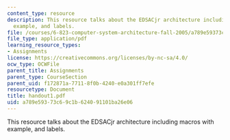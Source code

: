 ```yaml
---
content_type: resource
description: This resource talks about the EDSACjr architecture including macros with
  example, and labels.
file: /courses/6-823-computer-system-architecture-fall-2005/a789e59373c69c1b624091101ba26e06_handout1.pdf
file_type: application/pdf
learning_resource_types:
- Assignments
license: https://creativecommons.org/licenses/by-nc-sa/4.0/
ocw_type: OCWFile
parent_title: Assignments
parent_type: CourseSection
parent_uid: f172871a-7711-8f0b-4240-e0a301ff7efe
resourcetype: Document
title: handout1.pdf
uid: a789e593-73c6-9c1b-6240-91101ba26e06
---
```

This resource talks about the EDSACjr architecture including macros with example, and labels.